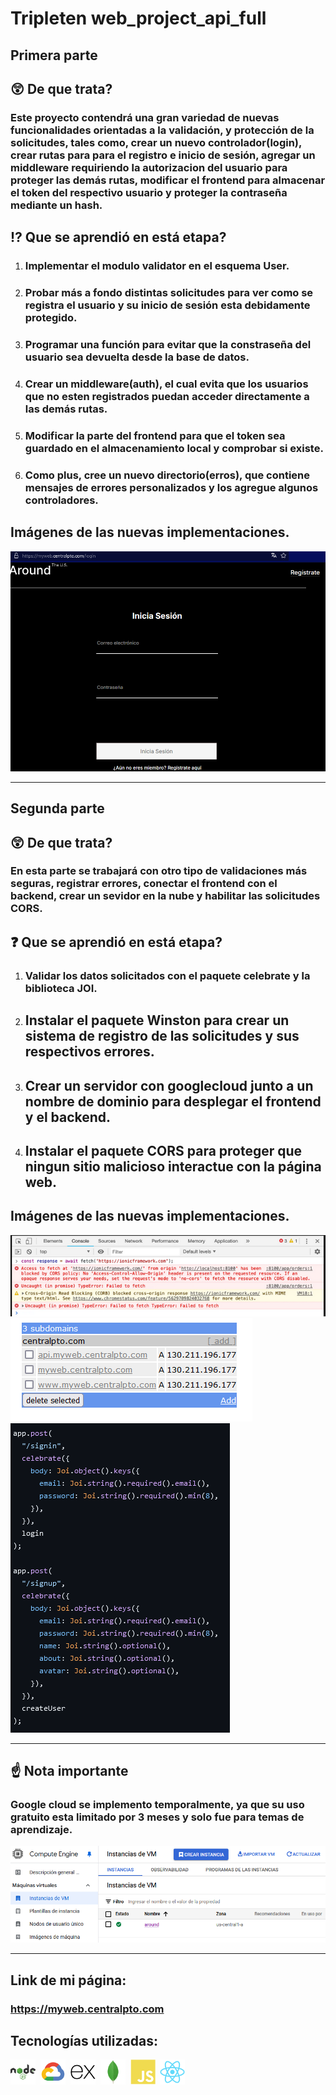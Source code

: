 # Tripleten web_project_api_full

## Primera parte

## :astonished: De que trata?

### Este proyecto contendrá una gran variedad de nuevas funcionalidades orientadas a la validación, y protección de la solicitudes, tales como, crear un nuevo controlador(login), crear rutas para para el registro e inicio de sesión, agregar un middleware requiriendo la autorizacion del usuario para proteger las demás rutas, modificar el frontend para almacenar el token del respectivo usuario y proteger la contraseña mediante un hash.

## :interrobang: Que se aprendió en está etapa?

1. ### Implementar el modulo validator en el esquema User.

2. ### Probar más a fondo distintas solicitudes para ver como se registra el usuario y su inicio de sesión esta debidamente protegido.

3. ### Programar una función para evitar que la constraseña del usuario sea devuelta desde la base de datos.

4. ### Crear un middleware(auth), el cual evita que los usuarios que no esten registrados puedan acceder directamente a las demás rutas.

5. ### Modificar la parte del frontend para que el token sea guardado en el almacenamiento local y comprobar si existe.

6. ### Como plus, cree un nuevo directorio(erros), que contiene mensajes de errores personalizados y los agregue algunos controladores.

## Imágenes de las nuevas implementaciones.

<!-- <img src="/images/rules.png"  border="0"   /> -->
<img src="/images/Captura de pantalla 2024-12-20 174728.png"  border="0"   />

---

## Segunda parte

## :astonished: De que trata?

### En esta parte se trabajará con otro tipo de validaciones más seguras, registrar errores, conectar el frontend con el backend, crear un sevidor en la nube y habilitar las solicitudes CORS.

## :question: Que se aprendió en está etapa?

1. ### Validar los datos solicitados con el paquete celebrate y la biblioteca JOI.

2. ## Instalar el paquete Winston para crear un sistema de registro de las solicitudes y sus respectivos errores.

3. ## Crear un servidor con googlecloud junto a un nombre de dominio para desplegar el frontend y el backend.

4. ## Instalar el paquete CORS para proteger que ningun sitio malicioso interactue con la página web.

## Imágenes de las nuevas implementaciones.

<img src="/images/cors.png"  border="0"   />
<img src="/images/domains.png"  border="0"   />
<img src="/images/Captura de pantalla 2024-12-20 174912.png"  border="0"   />

---

## :point_up: Nota importante

### Google cloud se implemento temporalmente, ya que su uso gratuito esta limitado por 3 meses y solo fue para temas de aprendizaje.

<img src="/images/cloud.png"  border="0"   />

---

## Link de mi página:

### https://myweb.centralpto.com

## Tecnologías utilizadas:

<img src="https://github.com/devicons/devicon/blob/master/icons/nodejs/nodejs-original-wordmark.svg" title="Node" alt="Node" width="40" height="40"/>&nbsp;
<img src="https://github.com/devicons/devicon/blob/master/icons/googlecloud/googlecloud-original.svg" title="cloud" alt="cloud" width="40" height="40"/>&nbsp;
<img src="https://github.com/devicons/devicon/blob/master/icons/express/express-original.svg" title="Express" alt="Express" width="40" height="40"/>&nbsp;
<img src="https://github.com/devicons/devicon/blob/master/icons/mongodb/mongodb-original.svg" title="MongoDB" alt="MongoDB" width="40" height="40"/>&nbsp;
<img src="https://github.com/devicons/devicon/blob/master/icons/javascript/javascript-plain.svg" title="JAVASCRIPT" alt="JAVASCRIPT" width="40" height="40"/>&nbsp;
<img src="https://github.com/devicons/devicon/blob/master/icons/react/react-original.svg" title="React" alt="React" width="40" height="40"/>&nbsp;

